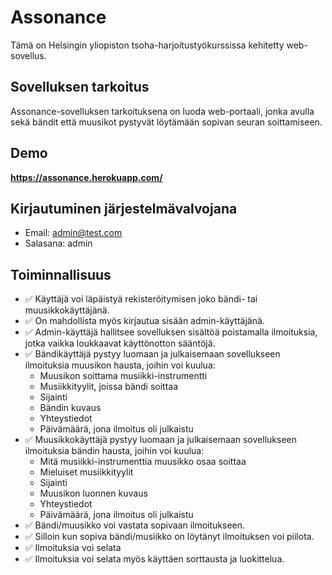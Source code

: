 # Assonance

Tämä on Helsingin yliopiston tsoha-harjoitustyökurssissa kehitetty web-sovellus. 

## Sovelluksen tarkoitus

Assonance-sovelluksen tarkoituksena on luoda web-portaali, jonka avulla sekä bändit että muusikot pystyvät löytämään sopivan seuran soittamiseen. 

## Demo

**https://assonance.herokuapp.com/**

## Kirjautuminen järjestelmävalvojana
 
 - Email: admin@test.com
 - Salasana: admin

## Toiminnallisuus

- ✅ Käyttäjä voi läpäistyä rekisteröitymisen joko bändi- tai muusikkokäyttäjänä. 
- ✅ On mahdollista myös kirjautua sisään admin-käyttäjänä.
- ✅ Admin-käyttäjä hallitsee sovelluksen sisältöä poistamalla ilmoituksia, jotka vaikka loukkaavat käyttönotton sääntöjä.
- ✅ Bändikäyttäjä pystyy luomaan ja julkaisemaan sovellukseen ilmoituksia muusikon hausta, joihin voi kuulua: 
    - Muusikon soittama musiikki-instrumentti
    - Musiikkityylit, joissa bändi soittaa
    - Sijainti
    - Bändin kuvaus
    - Yhteystiedot
    - Päivämäärä, jona ilmoitus oli julkaistu
- ✅ Muusikkokäyttäjä pystyy luomaan ja julkaisemaan sovellukseen ilmoituksia bändin hausta, joihin voi kuulua:
    - Mitä musiikki-instrumenttia muusikko osaa soittaa
    - Mieluiset musiikkityylit
    - Sijainti
    - Muusikon luonnen kuvaus
    - Yhteystiedot
    - Päivämäärä, jona ilmoitus oli julkaistu
- ✅ Bändi/muusikko voi vastata sopivaan ilmoitukseen.
- ✅ Silloin kun sopiva bändi/musiikko on löytänyt ilmoituksen voi piilota.
- ✅ Ilmoituksia voi selata
- ✅ Ilmoituksia voi selata myös käyttäen sorttausta ja luokittelua. 
